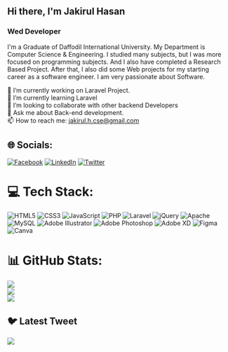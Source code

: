 
## Hi there, I'm Jakirul Hasan
### Wed Developer

I'm a Graduate of Daffodil International University. My Department is Computer Science & Engineering. I studied many subjects, but I was more focused on programming subjects. And I also have completed a Research Based Project. After that, I also did some Web projects for my starting career as a software engineer. I am very passionate about Software.

🔭 I’m currently working on Laravel Project.<br>🌱 I’m currently learning Laravel<br>👯 I’m looking to collaborate with other backend Developers<br>💬 Ask me about Back-end development.<br>📫 How to reach me: jakirul.h.cse@gmail.com<br>

## 🌐 Socials:
[![Facebook](https://img.shields.io/badge/Facebook-%231877F2.svg?logo=Facebook&logoColor=white)](https://facebook.com/https://www.facebook.com/engineerjakirul/) [![LinkedIn](https://img.shields.io/badge/LinkedIn-%230077B5.svg?logo=linkedin&logoColor=white)](https://linkedin.com/in/https://www.linkedin.com/in/engrjakirul/) [![Twitter](https://img.shields.io/badge/Twitter-%231DA1F2.svg?logo=Twitter&logoColor=white)](https://twitter.com/https://twitter.com/engrJakirul) 

# 💻 Tech Stack:
![HTML5](https://img.shields.io/badge/html5-%23E34F26.svg?style=for-the-badge&logo=html5&logoColor=white) ![CSS3](https://img.shields.io/badge/css3-%231572B6.svg?style=for-the-badge&logo=css3&logoColor=white) ![JavaScript](https://img.shields.io/badge/javascript-%23323330.svg?style=for-the-badge&logo=javascript&logoColor=%23F7DF1E) ![PHP](https://img.shields.io/badge/php-%23777BB4.svg?style=for-the-badge&logo=php&logoColor=white) ![Laravel](https://img.shields.io/badge/laravel-%23FF2D20.svg?style=for-the-badge&logo=laravel&logoColor=white) ![jQuery](https://img.shields.io/badge/jquery-%230769AD.svg?style=for-the-badge&logo=jquery&logoColor=white) ![Apache](https://img.shields.io/badge/apache-%23D42029.svg?style=for-the-badge&logo=apache&logoColor=white) ![MySQL](https://img.shields.io/badge/mysql-%2300f.svg?style=for-the-badge&logo=mysql&logoColor=white) ![Adobe Illustrator](https://img.shields.io/badge/adobeillustrator-%23FF9A00.svg?style=for-the-badge&logo=adobeillustrator&logoColor=white) ![Adobe Photoshop](https://img.shields.io/badge/adobephotoshop-%2331A8FF.svg?style=for-the-badge&logo=adobephotoshop&logoColor=white) ![Adobe XD](https://img.shields.io/badge/Adobe%20XD-470137?style=for-the-badge&logo=Adobe%20XD&logoColor=#FF61F6) 	![Figma](https://img.shields.io/badge/figma-%23F24E1E.svg?style=for-the-badge&logo=figma&logoColor=white) ![Canva](https://img.shields.io/badge/Canva-%2300C4CC.svg?style=for-the-badge&logo=Canva&logoColor=white)
# 📊 GitHub Stats:
![](https://github-readme-stats.vercel.app/api?username=EngrJakirul&theme=merko&hide_border=false&include_all_commits=true&count_private=true)<br/>
![](https://github-readme-streak-stats.herokuapp.com/?user=EngrJakirul&theme=merko&hide_border=false)<br/>
![](https://github-readme-stats.vercel.app/api/top-langs/?username=EngrJakirul&theme=merko&hide_border=false&include_all_commits=true&count_private=true&layout=compact)

## 🐦 Latest Tweet
[![](https://gtce.itsvg.in/api?username=https://twitter.com/engrJakirul)](https://github.com/VishwaGauravIn/github-twitter-card-embed)



<!-- Proudly created with GPRM ( https://gprm.itsvg.in ) -->
